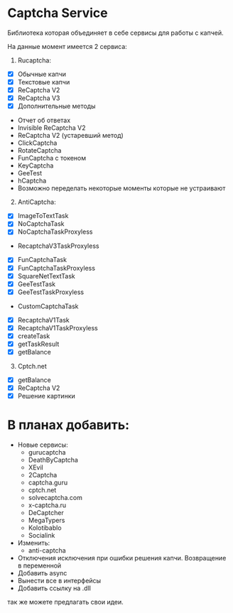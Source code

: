 # Captcha Service
Библиотека которая объединяет в себе сервисы для работы с капчей.

На данные момент имеется 2 сервиса:
1. Rucaptcha:
  - [x] Обычные капчи
  - [x] Текстовые капчи
  - [x] ReCaptcha V2
  - [x] ReCaptcha V3
  - [x] Дополнительные методы
  - Отчет об ответах
  - Invisible ReCaptcha V2
  - ReCaptcha V2 (устаревший метод)
  - ClickCaptcha
  - RotateCaptcha
  - FunCaptcha с токеном
  - KeyCaptcha
  - GeeTest
  - hCaptcha
  - Возможно переделать некоторые моменты которые не устраивают
2. AntiCaptcha:
  - [x] ImageToTextTask
  - [x] NoCaptchaTask
  - [x] NoCaptchaTaskProxyless
  - RecaptchaV3TaskProxyless
  - [x] FunCaptchaTask
  - [x] FunCaptchaTaskProxyless 
  - [x] SquareNetTextTask
  - [x] GeeTestTask 
  - [x] GeeTestTaskProxyless 
  - CustomCaptchaTask
  - [x] RecaptchaV1Task 
  - [x] RecaptchaV1TaskProxyless
  - [x] createTask
  - [x] getTaskResult
  - [x] getBalance
3. Cptch.net
  - [x] getBalance
  - [x] ReCaptcha V2
  - [x] Решение картинки
  
# В планах добавить:
  - Новые сервисы:
    - gurucaptcha
    - DeathByCaptcha
    - XEvil
    - 2Captcha
    - captcha.guru
    - cptch.net
    - solvecaptcha.com
    - x-captcha.ru
    - DeCaptcher
    - MegaTypers
    - Kolotibablo
    - Socialink
  - Изменить:
    - anti-captcha
  - Отключения исключения при ошибки решения капчи. Возвращение в переменной
  - Добавить async
  - Вынести все в интерфейсы
  - Добавить ссылку на .dll
  
  
  
так же можете предлагать свои идеи.
